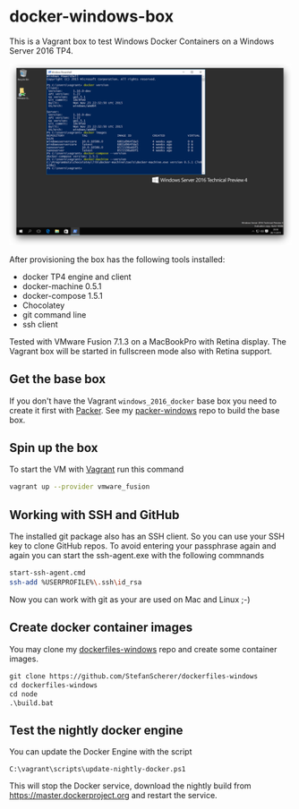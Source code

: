# docker-windows-box

This is a Vagrant box to test Windows Docker Containers on a Windows Server 2016 TP4.

![](images/tp4.png)

After provisioning the box has the following tools installed:

* docker TP4 engine and client
* docker-machine 0.5.1
* docker-compose 1.5.1
* Chocolatey
* git command line
* ssh client

Tested with VMware Fusion 7.1.3 on a MacBookPro with Retina display. The Vagrant box will be started in fullscreen mode also with Retina support.

## Get the base box

If you don't have the Vagrant `windows_2016_docker` base box you need to create it first with [Packer](https://packer.io). See my [packer-windows](https://github.com/StefanScherer/packer-windows) repo to build the base box.

## Spin up the box

To start the VM with [Vagrant](https://vagrantup.com) run this command

```bash
vagrant up --provider vmware_fusion
```

## Working with SSH and GitHub

The installed git package also has an SSH client. So you can use your SSH key
to clone GitHub repos. To avoid entering your passphrase again and again you
can start the ssh-agent.exe with the following commnands

```bash
start-ssh-agent.cmd
ssh-add %USERPROFILE%\.ssh\id_rsa
```

Now you can work with git as your are used on Mac and Linux ;-)

## Create docker container images

You may clone my [dockerfiles-windows](https://github.com/StefanScherer/dockerfiles-windows) repo and create some container images.

```
git clone https://github.com/StefanScherer/dockerfiles-windows
cd dockerfiles-windows
cd node
.\build.bat
```

## Test the nightly docker engine

You can update the Docker Engine with the script

```
C:\vagrant\scripts\update-nightly-docker.ps1
```

This will stop the Docker service, download the nightly build from https://master.dockerproject.org and restart the service.
